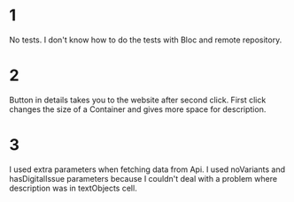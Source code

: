 # 1

No tests. I don't know how to do the tests with Bloc and remote repository.

# 2

Button in details takes you to the website after second click. First click changes the size of a Container and gives more space for description.

# 3

I used extra parameters when fetching data from Api. I used noVariants and hasDigitalIssue parameters because I couldn't deal with a problem where description was
in textObjects cell.
